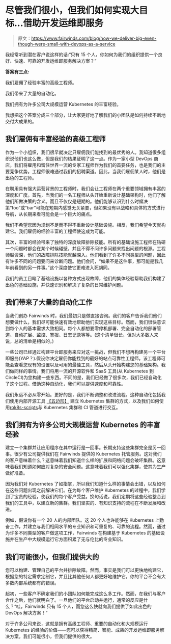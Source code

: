 # 尽管我们很小，但我们如何实现大目标...借助开发运维即服务

> 原文：<https://www.fairwinds.com/blog/how-we-deliver-big-even-though-were-small-with-devops-as-a-service>

 我经常听到潜在客户说这样的话:“只有 15 个人，你如何为我们的组织提供一个良好、快速、可靠的开发运维即服务解决方案？”

**答案有三点:**

我们雇佣了经验丰富的高级工程师。

我们带来了大量的自动化。

我们拥有为许多公司大规模运营 Kubernetes 的丰富经验。

我想把这个答案分成三个部分，让大家更好地了解我们的小团队是如何持续不断地交付大成果的。

## 我们雇佣有丰富经验的高级工程师

作为一个小组织，我们很早就决定只雇佣我们能找到的最优秀的人。我知道很多组织说他们也这么做，但是我们的结果证明了这一点。作为一家小型 DevOps 商店，我们将雇用和留住世界一流的专家工程师作为我们的首要任务，也是我们的主要竞争优势。工程师很难通过我们的招聘渠道。因此，当我们雇佣某人时，他们是出色的工程师。

在聘用具有强大运营背景的工程师时，我们会让工程师在两个重要领域拥有丰富的深度和广度。首先，当我们的一名工程师从头开始重新设计基础架构时，他们了解他们所做决策的含义。而且不仅仅是短期的。他们能够认识到什么时候决策“foo”或“bar”可能在短期内感觉无关紧要，但如果没有以战略和具体的方式进行导航，从长期来看可能会是一个巨大的痛点。

我们不希望您因为规划不足而不得不重新设计基础设施。相反，我们希望今天就构建它。我们雇佣的经验丰富的工程师使这成为可能。

其次，丰富的经验带来了独特的深度故障排除技能。所有的基础设施工程师在钻研一个问题时都会在某个时候碰壁，并且不得不问许多问题来找出问题的根源。工程师越资深，他们的故障排除技能就越深入。他们看到了许多不同类型的问题，因此有许多不同的问题要问来诊断问题。他们会问，“如果不是这件事，那可能是我几年前看到的另一件事。”这个深度使它更难进入死胡同。

我们的员工目睹了基础设施以各种方式出现故障，他们的集体经验帮助我们构建了出色的基础设施，并快速识别和解决了复杂的日常维护问题。

## 我们带来了大量的自动化工作

当我们创办 Fairwinds 时，我们最初只是做直接咨询。我们的客户告诉我们他们想要做什么，我们尽可能快速有效地帮助他们实现这些目标。然而，我们很快意识到每个人的基本需求大致相同。每个人都想要零停机部署、完全自动化的部署管道、自动扩展、监控、警报、日志记录等等。(这个清单很长，但对大多数人来说，总的清单是相似的。)

一些公司已经通过构建平台即服务来应对这一挑战，但我们不想再构建另一个平台即服务(YAP？).假设你决定雇佣你能找到的最好的站点可靠性工程师。该工程师可能会查看您现有的设置以及可用的最佳工具，然后从头开始构建您的基础架构。我们做同样的事情。我们将用一流的开源软件和 SaaS 工具(从 Kubernetes 到 CircleCI)为您构建一些东西。不同的是，我们已经做了很多次，我们已经自动化了这个过程。借助这种自动化，我们可以提供速度和可靠性。

我们永远不必从零开始。更好的是，我们不断调整和改进流程。这种自动化包括我们使用内部开源工具 [【五边形】](https://github.com/reactiveops/pentagon) 建立 Kubernetes 集群的方式，以及我们如何使用[rok8s-scripts](https://github.com/reactiveops/rok8s-scripts)与 Kubernetes 集群和 CI 管道进行交互。

## 我们拥有为许多公司大规模运营 Kubernetes 的丰富经验

建立一个集群并让应用程序在其中运行是一回事。长期支持这些集群完全是另一回事。很少有公司提供我们在 Fairwinds 提供的 Kubernetes 托管服务。这对我们的客户意味着什么？这意味着我们知道什么样的扩展和网络问题会破坏集群。这意味着我们知道如何应对复杂的安全问题。这意味着我们可以强化集群，使其为生产做好准备。

因为我们对 Kubernetes 了如指掌，所以我们知道什么样的事情会出错，以及如何在这些问题出现之前解决它们。在为每个客户维护 Kubernetes 的过程中，我们学到了宝贵的经验，使我们的每个客户受益。换句话说，我们定期将这些经验整合到我们的工具中，以建立新的集群。我们坚实的、有知识支持的流程在不断发展和改进。

例如，假设你有一个 20 人的内部团队。这 20 个人也许能够在 Kubernetes 上勤奋工作，并建立与我们相同水平的专业知识和可重复的、可靠的流程。然而，通过为许多不同类型的客户做这项工作，Fairwinds 在构建基于 Kubernetes 的基础设施并在生产中大规模运行它方面积累了无与伦比的专业知识。

## 我们可能很小，但我们提供大的

您可以构建、管理自己的平台并排除故障。然而，事实是我们可以更快地构建它，根据您的特定需求定制它，并且比其他任何人都更好地维护它。你的平台不会有大多数内部系统都有的错误。

起初，一些客户不确定我们的小团队如何能完成这么多工作。然而，在我们与客户合作之后，他们就明白了。一旦他们的平台启动并运行，通常的反应是什么？“哇，Fairwinds 只有 15 个人，而您这么快就向我们提供了如此出色的 DevOps 解决方案！”

对于许多公司来说，这就是拥有高级工程师、重要的自动化和大规模运行 Kubernetes 的经验的价值——您可以获得精简、智能、成熟的开发运维即服务解决方案。我们可能很小，但我们提供的很大。